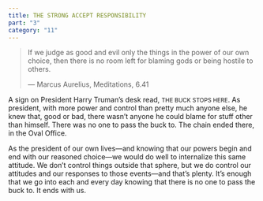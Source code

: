 ```yaml
---
title: THE STRONG ACCEPT RESPONSIBILITY
part: "3"
category: "11"
---
```


> If we judge as good and evil only the things in the power of our own choice, then there is no room left for blaming gods or being hostile to others.
>
> — Marcus Aurelius, Meditations, 6.41

A sign on President Harry Truman’s desk read, <small>THE BUCK STOPS HERE</small>. As president, with more power and control than pretty much anyone else, he knew that, good or bad, there wasn’t anyone he could blame for stuff other than himself. There was no one to pass the buck to. The chain ended there, in the Oval Office.

As the president of our own lives—and knowing that our powers begin and end with our reasoned choice—we would do well to internalize this same attitude. We don’t control things outside that sphere, but we do control our attitudes and our responses to those events—and that’s plenty. It’s enough that we go into each and every day knowing that there is no one to pass the buck to. It ends with us.
